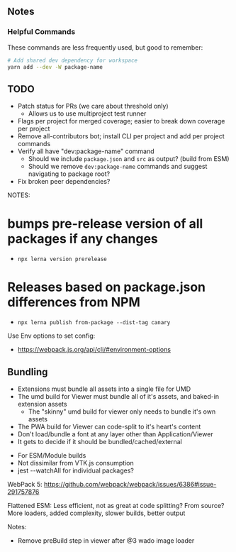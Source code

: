 ## Notes

### Helpful Commands

These commands are less frequently used, but good to remember:

```bash
# Add shared dev dependency for workspace
yarn add --dev -W package-name
```

## TODO

- Patch status for PRs (we care about threshold only)
  - Allows us to use multiproject test runner
- Flags per project for merged coverage; easier to break down coverage per
  project
- Remove all-contributors bot; install CLI per project and add per project
  commands
- Verify all have "dev:package-name" command
  - Should we include `package.json` and `src` as output? (build from ESM)
  - Should we remove `dev:package-name` commands and suggest navigating to
    package root?
- Fix broken peer dependencies?

NOTES:

# bumps pre-release version of all packages if any changes

- `npx lerna version prerelease`

# Releases based on package.json differences from NPM

- `npx lerna publish from-package --dist-tag canary`

Use Env options to set config:

- https://webpack.js.org/api/cli/#environment-options

## Bundling

- Extensions must bundle all assets into a single file for UMD
- The umd build for Viewer must bundle all of it's assets, and baked-in
  extension assets
  - The "skinny" umd build for viewer only needs to bundle it's own assets
- The PWA build for Viewer can code-split to it's heart's content
- Don't load/bundle a font at any layer other than Application/Viewer
- It gets to decide if it should be bundled/cached/external

* For ESM/Module builds
* Not dissimilar from VTK.js consumption
* jest --watchAll for individual packages?

WebPack 5: https://github.com/webpack/webpack/issues/6386#issue-291757876

Flattened ESM: Less efficient, not as great at code splitting? From source? More
loaders, added complexity, slower builds, better output

Notes:

- Remove preBuild step in viewer after @3 wado image loader
